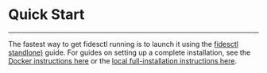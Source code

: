 # Quick Start

---

The fastest way to get fidesctl running is to launch it using the [fidesctl standlone)](local_standalone.md) guide. For guides on setting up a complete installation, see the [Docker instructions here](docker.md) or the [local full-installation instructions here](local_full.md).

